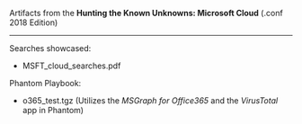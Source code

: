 Artifacts from the **Hunting the Known Unknowns: Microsoft Cloud** (.conf 2018 Edition)

---
Searches showcased:
* MSFT_cloud_searches.pdf


Phantom Playbook:
* o365_test.tgz (Utilizes the _MSGraph for Office365_ and the _VirusTotal_ app in Phantom)
